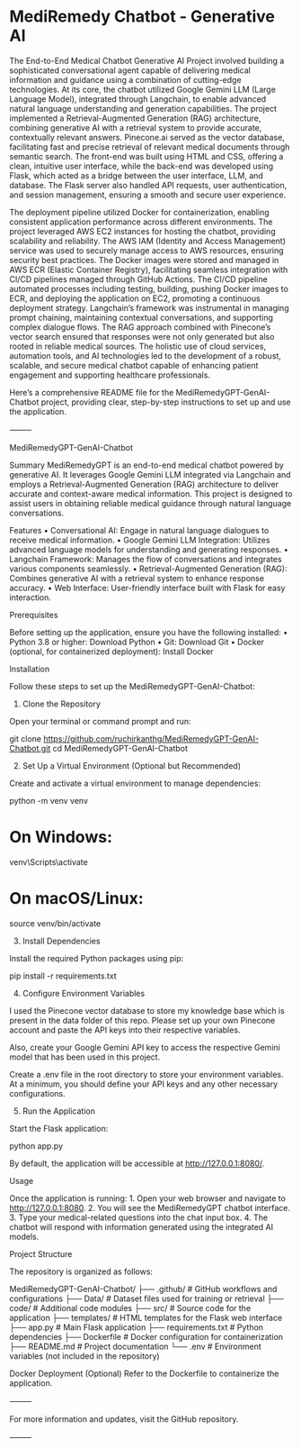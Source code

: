 # MediRemedy Chatbot - Generative AI

The End-to-End Medical Chatbot Generative AI Project involved building a sophisticated conversational agent capable of delivering medical information and guidance using a combination of cutting-edge technologies. At its core, the chatbot utilized Google Gemini LLM (Large Language Model), integrated through Langchain, to enable advanced natural language understanding and generation capabilities. The project implemented a Retrieval-Augmented Generation (RAG) architecture, combining generative AI with a retrieval system to provide accurate, contextually relevant answers. Pinecone.ai served as the vector database, facilitating fast and precise retrieval of relevant medical documents through semantic search. The front-end was built using HTML and CSS, offering a clean, intuitive user interface, while the back-end was developed using Flask, which acted as a bridge between the user interface, LLM, and database. The Flask server also handled API requests, user authentication, and session management, ensuring a smooth and secure user experience.

The deployment pipeline utilized Docker for containerization, enabling consistent application performance across different environments. The project leveraged AWS EC2 instances for hosting the chatbot, providing scalability and reliability. The AWS IAM (Identity and Access Management) service was used to securely manage access to AWS resources, ensuring security best practices. The Docker images were stored and managed in AWS ECR (Elastic Container Registry), facilitating seamless integration with CI/CD pipelines managed through GitHub Actions. The CI/CD pipeline automated processes including testing, building, pushing Docker images to ECR, and deploying the application on EC2, promoting a continuous deployment strategy. Langchain’s framework was instrumental in managing prompt chaining, maintaining contextual conversations, and supporting complex dialogue flows. The RAG approach combined with Pinecone’s vector search ensured that responses were not only generated but also rooted in reliable medical sources. The holistic use of cloud services, automation tools, and AI technologies led to the development of a robust, scalable, and secure medical chatbot capable of enhancing patient engagement and supporting healthcare professionals.


Here’s a comprehensive README file for the MediRemedyGPT-GenAI-Chatbot project, providing clear, step-by-step instructions to set up and use the application.

⸻

MediRemedyGPT-GenAI-Chatbot

Summary 
MediRemedyGPT is an end-to-end medical chatbot powered by generative AI. It leverages Google Gemini LLM integrated via Langchain and employs a Retrieval-Augmented Generation (RAG) architecture to deliver accurate and context-aware medical information. This project is designed to assist users in obtaining reliable medical guidance through natural language conversations.

Features
	•	Conversational AI: Engage in natural language dialogues to receive medical information.
	•	Google Gemini LLM Integration: Utilizes advanced language models for understanding and generating responses.
	•	Langchain Framework: Manages the flow of conversations and integrates various components seamlessly.
	•	Retrieval-Augmented Generation (RAG): Combines generative AI with a retrieval system to enhance response accuracy.
	•	Web Interface: User-friendly interface built with Flask for easy interaction.

Prerequisites

Before setting up the application, ensure you have the following installed:
	•	Python 3.8 or higher: Download Python
	•	Git: Download Git
	•	Docker (optional, for containerized deployment): Install Docker

Installation

Follow these steps to set up the MediRemedyGPT-GenAI-Chatbot:

1. Clone the Repository

Open your terminal or command prompt and run:

git clone https://github.com/ruchirkanthg/MediRemedyGPT-GenAI-Chatbot.git
cd MediRemedyGPT-GenAI-Chatbot

2. Set Up a Virtual Environment (Optional but Recommended)

Create and activate a virtual environment to manage dependencies:

python -m venv venv
# On Windows:
venv\Scripts\activate
# On macOS/Linux:
source venv/bin/activate

3. Install Dependencies

Install the required Python packages using pip:

pip install -r requirements.txt

4. Configure Environment Variables

I used the Pinecone vector database to store my knowledge base which is present in the data folder of this repo. Please set up your own Pinecone account and paste the API keys into their respective variables. 

Also, create your Google Gemini API key to access the respective Gemini model that has been used in this project. 

Create a .env file in the root directory to store your environment variables. At a minimum, you should define your API keys and any other necessary configurations.

5. Run the Application

Start the Flask application:

python app.py

By default, the application will be accessible at http://127.0.0.1:8080/.

Usage

Once the application is running:
	1.	Open your web browser and navigate to http://127.0.0.1:8080.
	2.	You will see the MediRemedyGPT chatbot interface.
	3.	Type your medical-related questions into the chat input box.
	4.	The chatbot will respond with information generated using the integrated AI models.

Project Structure

The repository is organized as follows:

MediRemedyGPT-GenAI-Chatbot/
├── .github/             # GitHub workflows and configurations
├── Data/                # Dataset files used for training or retrieval
├── code/                # Additional code modules
├── src/                 # Source code for the application
├── templates/           # HTML templates for the Flask web interface
├── app.py               # Main Flask application
├── requirements.txt     # Python dependencies
├── Dockerfile           # Docker configuration for containerization
├── README.md            # Project documentation
└── .env                 # Environment variables (not included in the repository)

Docker Deployment (Optional)
Refer to the Dockerfile to containerize the application. 


⸻

For more information and updates, visit the GitHub repository.

⸻

